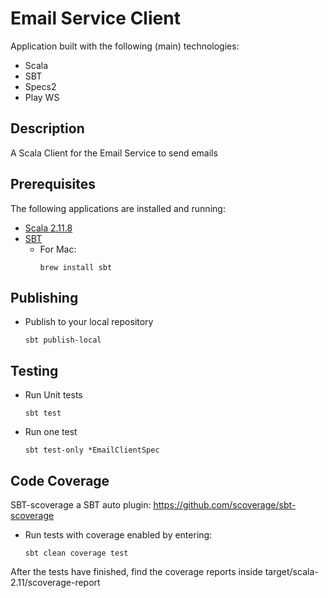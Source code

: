 Email Service Client
====================
Application built with the following (main) technologies:

* Scala
* SBT
* Specs2
* Play WS

Description
-----------
A Scala Client for the Email Service to send emails

Prerequisites
-------------
The following applications are installed and running:

* [Scala 2.11.8](http://www.scala-lang.org/)
* [SBT](http://www.scala-sbt.org/)
    - For Mac:
      ```
      brew install sbt
      ```

Publishing
-------
- Publish to your local repository
  ```
  sbt publish-local
  ```
  
Testing
---------
- Run Unit tests
  ```
  sbt test
  ```
  
- Run one test
  ```
  sbt test-only *EmailClientSpec
  ```

Code Coverage
-------------
SBT-scoverage a SBT auto plugin: https://github.com/scoverage/sbt-scoverage
- Run tests with coverage enabled by entering:
  ```
  sbt clean coverage test
  ```

After the tests have finished, find the coverage reports inside target/scala-2.11/scoverage-report